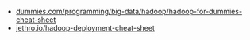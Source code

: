 * [dummies.com/programming/big-data/hadoop/hadoop-for-dummies-cheat-sheet](http://www.dummies.com/programming/big-data/hadoop/hadoop-for-dummies-cheat-sheet/)
* [jethro.io/hadoop-deployment-cheat-sheet](https://jethro.io/hadoop-deployment-cheat-sheet/)
